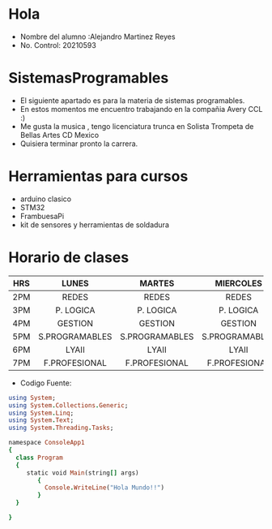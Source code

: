# Hola 
* Nombre del alumno :Alejandro Martinez Reyes
* No. Control: 20210593
# SistemasProgramables
* El siguiente apartado es para la materia de sistemas programables.
* En estos momentos me encuentro trabajando en la compañia Avery CCL :)
* Me gusta la musica , tengo licenciatura trunca en Solista Trompeta de Bellas Artes CD Mexico
* Quisiera terminar pronto la carrera.


# Herramientas para cursos
* arduino clasico
* STM32
* FrambuesaPi
* kit de sensores y herramientas de soldadura

# Horario de clases


| HRS | LUNES          | MARTES         | MIERCOLES      | JUEVES         | VIERNES       |
|:---:|:--------------:|:--------------:|:--------------:|:--------------:|:-------------:|
| 2PM | REDES          | REDES          | REDES          | REDES          | REDES         |
| 3PM | P. LOGICA      | P. LOGICA      | P. LOGICA      | P. LOGICA      | P. LOGICA     |
| 4PM | GESTION        | GESTION        | GESTION        | GESTION        | GESTION       |
| 5PM | S.PROGRAMABLES | S.PROGRAMABLES | S.PROGRAMABLES | S.PROGRAMABLES |               |
| 6PM | LYAII          | LYAII          | LYAII          | LYAII          | LYAII         |
| 7PM | F.PROFESIONAL  | F.PROFESIONAL  | F.PROFESIONAL  | F.PROFESIONAL  | F.PROFESIONAL |



* Codigo Fuente:
```ruby
using System;
using System.Collections.Generic;
using System.Linq;
using System.Text;
using System.Threading.Tasks;

namespace ConsoleApp1
{
  class Program 
  {
     static void Main(string[] args)
        {
          Console.WriteLine("Hola Mundo!!")
        }
  }

}
```
